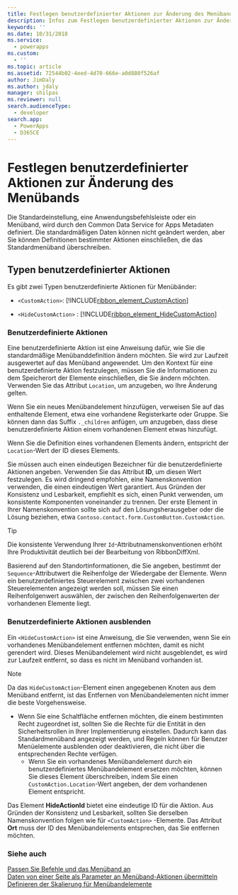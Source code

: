 ```yaml
---
title: Festlegen benutzerdefinierter Aktionen zur Änderung des Menübands (modellgesteuerte Apps) | Microsoft Docs
description: Infos zum Festlegen benutzerdefinierter Aktionen zur Änderung des Menübands
keywords: ''
ms.date: 10/31/2018
ms.service:
  - powerapps
ms.custom:
  - ''
ms.topic: article
ms.assetid: 72544b02-4eed-4d70-666e-a0d880f526af
author: JimDaly
ms.author: jdaly
manager: shilpas
ms.reviewer: null
search.audienceType:
  - developer
search.app:
  - PowerApps
  - D365CE
---
```


# <a name="define-custom-actions-to-modify-the-ribbon"></a>Festlegen benutzerdefinierter Aktionen zur Änderung des Menübands

<!-- https://docs.microsoft.com/en-us/dynamics365/customer-engagement/developer/customize-dev/define-custom-actions-modify-ribbon -->

Die Standardeinstellung, eine Anwendungsbefehlsleiste oder ein Menüband, wird durch den Common Data Service for Apps Metadaten definiert. Die standardmäßigen Daten können nicht geändert werden, aber Sie können Definitionen bestimmter Aktionen einschließen, die das Standardmenüband überschreiben.  
  
## <a name="types-of-custom-actions"></a>Typen benutzerdefinierter Aktionen  
 Es gibt zwei Typen benutzerdefinierte Aktionen für Menübänder:  
  
- `<CustomAction>`: [!INCLUDE[ribbon_element_CustomAction](../../includes/ribbon-element-customaction.md)]  
  
- `<HideCustomAction>` : [!INCLUDE[ribbon_element_HideCustomAction](../../includes/ribbon-element-hidecustomaction.md)]  
  
### <a name="custom-actions"></a>Benutzerdefinierte Aktionen  
 Eine benutzerdefinierte Aktion ist eine Anweisung dafür, wie Sie die standardmäßige Menübanddefinition ändern möchten. Sie wird zur Laufzeit ausgewertet auf das Menüband angewendet. Um den Kontext für eine benutzerdefinierte Aktion festzulegen, müssen Sie die Informationen zu dem Speicherort der Elemente einschließen, die Sie ändern möchten. Verwenden Sie das Attribut `Location`, um anzugeben, wo Ihre Änderung gelten.  
  
 Wenn Sie ein neues Menübandelement hinzufügen, verweisen Sie auf das enthaltende Element, etwa eine vorhandene Registerkarte oder Gruppe. Sie können dann das Suffix `._children` anfügen, um anzugeben, dass diese benutzerdefinierte Aktion einem vorhandenen Element etwas hinzufügt.  
  
 Wenn Sie die Definition eines vorhandenen Elements ändern, entspricht der `Location`-Wert der ID dieses  Elements.  
  
 Sie müssen auch einen eindeutigen Bezeichner für die benutzerdefinierte Aktionen angeben. Verwenden Sie das Attribut **ID**, um diesen Wert festzulegen. Es wird dringend empfohlen, eine Namenskonvention verwenden, die einen eindeutigen Wert garantiert. Aus Gründen der Konsistenz und Lesbarkeit, empfiehlt es sich, einen Punkt verwenden, um konsistente Komponenten voneinander zu trennen. Der erste Element in Ihrer Namenskonvention sollte sich auf den Lösungsherausgeber oder die Lösung beziehen, etwa `Contoso.contact.form.CustomButton.CustomAction`.  
  
> [!TIP]
>  Die konsistente Verwendung Ihrer `Id`-Attributnamenskonventionen erhöht Ihre Produktivität deutlich bei der Bearbeitung von RibbonDiffXml.  
  
 Basierend auf den Standortinformationen, die Sie angeben, bestimmt der `Sequence`-Attributwert die Reihenfolge der Wiedergabe der Elemente. Wenn ein benutzerdefiniertes Steuerelement zwischen zwei vorhandenen Steuerelementen angezeigt werden soll, müssen Sie einen Reihenfolgenwert auswählen, der zwischen den Reihenfolgenwerten der vorhandenen Elemente liegt.  
  
### <a name="hide-custom-actions"></a>Benutzerdefinierte Aktionen ausblenden  
 Ein `<HideCustomAction>` ist eine Anweisung, die Sie verwenden, wenn Sie ein vorhandenes Menübandelement entfernen möchten, damit es nicht gerendert wird. Dieses Menübandelement wird nicht ausgeblendet, es wird zur Laufzeit entfernt, so dass es nicht im Menüband vorhanden ist.  
  
> [!NOTE]
>  Da das `HideCustomAction`-Element einen angegebenen Knoten aus dem Menüband entfernt, ist das Entfernen von Menübandelementen nicht immer die beste Vorgehensweise.  
> 
> - Wenn Sie eine Schaltfläche entfernen möchten, die einem bestimmten Recht zugeordnet ist, sollten Sie die Rechte für die Entität in den Sicherheitsrollen in Ihrer Implementierung einstellen. Dadurch kann das Standardmenüband angezeigt werden, und Regeln können für Benutzer Menüelemente ausblenden oder deaktivieren, die nicht über die entsprechenden Rechte verfügen.  
>   -   Wenn Sie ein vorhandenes Menübandelement durch ein benutzerdefiniertes Menübandelement ersetzen möchten, können Sie dieses Element überschreiben, indem Sie einen `CustomAction.Location`-Wert angeben, der dem vorhandenen Element entspricht.  
  
 Das Element **HideActionId** bietet eine eindeutige ID für die Aktion. Aus Gründen der Konsistenz und Lesbarkeit, sollten Sie derselben Namenskonvention folgen wie für `<CustomAction>` -Elemente. Das Attribut **Ort** muss der ID des Menübandelements entsprechen, das Sie entfernen möchten.  
  
### <a name="see-also"></a>Siehe auch  
 [Passen Sie Befehle und das Menüband an](customize-commands-ribbon.md)   
 [Daten von einer Seite als Parameter an Menüband-Aktionen übermitteln](/dynamics365/customer-engagement/developer/customize-dev/pass-dynamics-365-data-page-parameter-ribbon-actions)<br/>   <!-- TODO need to update the relevant PowerApps repo link--> [Definieren der Skalierung für Menübandelemente](define-scaling-ribbon-elements.md)
